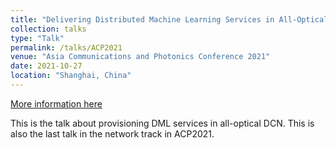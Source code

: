 ```yaml
---
title: "Delivering Distributed Machine Learning Services in All-Optical Datacenter Networks with Torus Topology"
collection: talks
type: "Talk"
permalink: /talks/ACP2021
venue: "Asia Communications and Photonics Conference 2021"
date: 2021-10-27
location: "Shanghai, China"
---
```


[More information here](https://www.bilibili.com/video/BV1NQ4y1S7hW/)

This is the talk about provisioning DML services in all-optical DCN. This is also the last talk in the network track in ACP2021.
